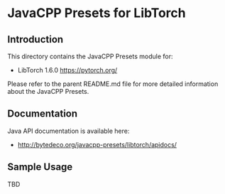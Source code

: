 JavaCPP Presets for LibTorch
============================

Introduction
------------
This directory contains the JavaCPP Presets module for:

 * LibTorch 1.6.0  https://pytorch.org/

Please refer to the parent README.md file for more detailed information about the JavaCPP Presets.


Documentation
-------------
Java API documentation is available here:

 * http://bytedeco.org/javacpp-presets/libtorch/apidocs/


Sample Usage
------------

TBD